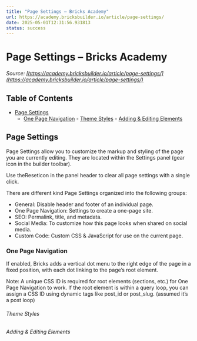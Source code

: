 ```yaml
---
title: "Page Settings – Bricks Academy"
url: https://academy.bricksbuilder.io/article/page-settings/
date: 2025-05-01T12:31:56.931813
status: success
---
```


# Page Settings – Bricks Academy

*Source: [https://academy.bricksbuilder.io/article/page-settings/](https://academy.bricksbuilder.io/article/page-settings/)*

## Table of Contents

- [Page Settings](#page-settings)
  - [One Page Navigation](#one-page-navigation)
        - [Theme Styles](#theme-styles)
        - [Adding & Editing Elements](#adding--editing-elements)

## Page Settings

Page Settings allow you to customize the markup and styling of the page you are currently editing. They are located within the Settings panel (gear icon in the builder toolbar).

Use theReseticon in the panel header to clear all page settings with a single click.

There are different kind Page Settings organized into the following groups:

- General: Disable header and footer of an individual page.
- One Page Navigation: Settings to create a one-page site.
- SEO: Permalink, title, and metadata.
- Social Media: To customize how this page looks when shared on social media.
- Custom Code: Custom CSS & JavaScript for use on the current page.

### One Page Navigation

If enabled, Bricks adds a vertical dot menu to the right edge of the page in a fixed position, with each dot linking to the page’s root element.

Note: A unique CSS ID is required for root elements (sections, etc.) for One Page Navigation to work. If the root element is within a query loop, you can assign a CSS ID using dynamic tags like post_id or post_slug. (assumed it’s a post loop)

###### Theme Styles

###### Adding & Editing Elements

